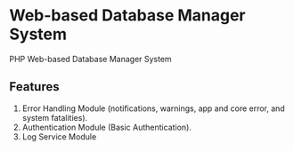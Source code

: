 # Web-based Database Manager System

PHP Web-based Database Manager System

## Features

1. Error Handling Module (notifications, warnings, app and core error, and system fatalities).
2. Authentication Module (Basic Authentication).
3. Log Service Module
